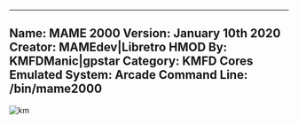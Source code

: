 -----------------------
Name: MAME 2000
Version: January 10th 2020
Creator: MAMEdev|Libretro
HMOD By: KMFDManic|gpstar
Category: KMFD Cores
Emulated System: Arcade
Command Line: /bin/mame2000
-----------------------
![km](https://i.imgur.com/ccYvpPb.png)
